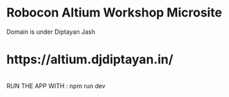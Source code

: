 # Robocon Altium Workshop Microsite
Domain is under Diptayan Jash
<br/>
<h1>https://altium.djdiptayan.in/</h1>
<br/>
RUN THE APP WITH :
  npm run dev

